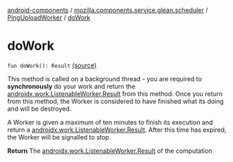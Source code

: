 [android-components](../../index.md) / [mozilla.components.service.glean.scheduler](../index.md) / [PingUploadWorker](index.md) / [doWork](./do-work.md)

# doWork

`fun doWork(): Result` [(source)](https://github.com/mozilla-mobile/android-components/blob/master/components/service/glean/src/main/java/mozilla/components/service/glean/scheduler/PingUploadWorker.kt#L83)

This method is called on a background thread - you are required to **synchronously** do your
work and return the [androidx.work.ListenableWorker.Result](#) from this method.  Once you
return from this method, the Worker is considered to have finished what its doing and will be
destroyed.

A Worker is given a maximum of ten minutes to finish its execution and return a
[androidx.work.ListenableWorker.Result](#).  After this time has expired, the Worker will
be signalled to stop.

**Return**
The [androidx.work.ListenableWorker.Result](#) of the computation

